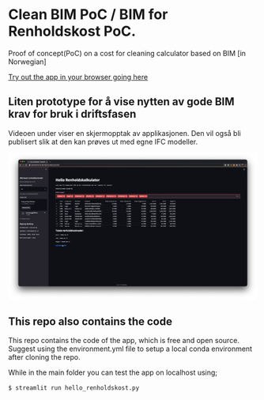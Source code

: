 # Clean BIM PoC / BIM for Renholdskost PoC.

Proof of concept(PoC) on a cost for cleaning calculator based on BIM [in Norwegian]

[Try out the app in your browser going here](https://share.streamlit.io/mok-see/cleanbimpoc/main/hello_renholdskost.py)

## Liten prototype for å vise nytten av gode BIM krav for bruk i driftsfasen

Videoen under viser en skjermopptak av applikasjonen. Den vil også bli publisert slik at den kan prøves ut med egne IFC modeller.

[![Screencast of the app on localhost](img/screencast.png)](https://www.youtube.com/watch?v=MZTUgKKT0ac&feature=youtu.be)


## This repo also contains the code

This repo contains the code of the app, which is free and open source. Suggest using the environment.yml file to setup a local conda environment after cloning the repo.

While in the main folder you can test the app on localhost using;

```bash
$ streamlit run hello_renholdskost.py
```
